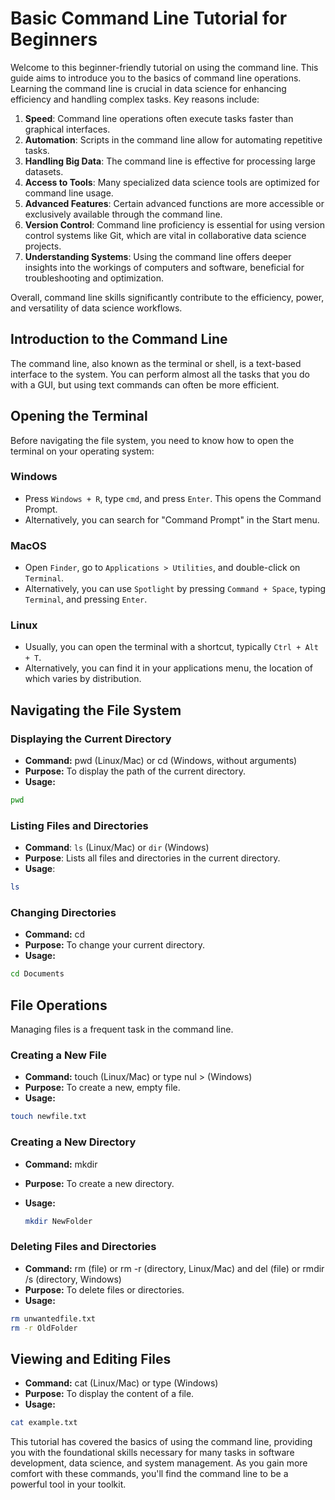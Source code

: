 # Basic Command Line Tutorial for Beginners

Welcome to this beginner-friendly tutorial on using the command line. This guide aims to introduce you to the basics of command line operations. Learning the command line is crucial in data science for enhancing efficiency and handling complex tasks. Key reasons include:

1. **Speed**: Command line operations often execute tasks faster than graphical interfaces.
2. **Automation**: Scripts in the command line allow for automating repetitive tasks.
3. **Handling Big Data**: The command line is effective for processing large datasets.
4. **Access to Tools**: Many specialized data science tools are optimized for command line usage.
5. **Advanced Features**: Certain advanced functions are more accessible or exclusively available through the command line.
6. **Version Control**: Command line proficiency is essential for using version control systems like Git, which are vital in collaborative data science projects.
7. **Understanding Systems**: Using the command line offers deeper insights into the workings of computers and software, beneficial for troubleshooting and optimization.

Overall, command line skills significantly contribute to the efficiency, power, and versatility of data science workflows.


## Introduction to the Command Line

The command line, also known as the terminal or shell, is a text-based interface to the system. You can perform almost all the tasks that you do with a GUI, but using text commands can often be more efficient.

## Opening the Terminal

Before navigating the file system, you need to know how to open the terminal on your operating system:

### Windows
- Press `Windows + R`, type `cmd`, and press `Enter`. This opens the Command Prompt.
- Alternatively, you can search for "Command Prompt" in the Start menu.

### MacOS
- Open `Finder`, go to `Applications > Utilities`, and double-click on `Terminal`.
- Alternatively, you can use `Spotlight` by pressing `Command + Space`, typing `Terminal`, and pressing `Enter`.

### Linux
- Usually, you can open the terminal with a shortcut, typically `Ctrl + Alt + T`.
- Alternatively, you can find it in your applications menu, the location of which varies by distribution.


## Navigating the File System

### Displaying the Current Directory

- **Command:** pwd (Linux/Mac) or cd (Windows, without arguments)
- **Purpose:** To display the path of the current directory.
- **Usage:**

```bash
pwd
```

### Listing Files and Directories

- **Command**: `ls` (Linux/Mac) or `dir` (Windows)
- **Purpose**: Lists all files and directories in the current directory.
- **Usage**:

```bash
ls
```
  
### Changing Directories

- **Command:** cd <directory>
- **Purpose:** To change your current directory.
- **Usage:**

```bash
cd Documents

```

## File Operations

Managing files is a frequent task in the command line.

### Creating a New File

- **Command:** touch <filename> (Linux/Mac) or type nul > <filename> (Windows)
- **Purpose:** To create a new, empty file.
- **Usage:**

```bash
touch newfile.txt
```

### Creating a New Directory

- **Command:** mkdir <directoryname>
- **Purpose:** To create a new directory.
- **Usage:**
  
  ```bash
  mkdir NewFolder
  ```

### Deleting Files and Directories

- **Command:** rm <filename> (file) or rm -r <directoryname> (directory, Linux/Mac) and del <filename> (file) or rmdir /s <directoryname> (directory, Windows)
- **Purpose:** To delete files or directories.
- **Usage:**

```bash
rm unwantedfile.txt
rm -r OldFolder
```

## Viewing and Editing Files

- **Command:** cat <filename> (Linux/Mac) or type <filename> (Windows)
- **Purpose:** To display the content of a file.
- **Usage:**

```bash
cat example.txt
```


This tutorial has covered the basics of using the command line, providing you with the foundational skills necessary for many tasks in software development, data science, and system management. As you gain more comfort with these commands, you'll find the command line to be a powerful tool in your toolkit.




